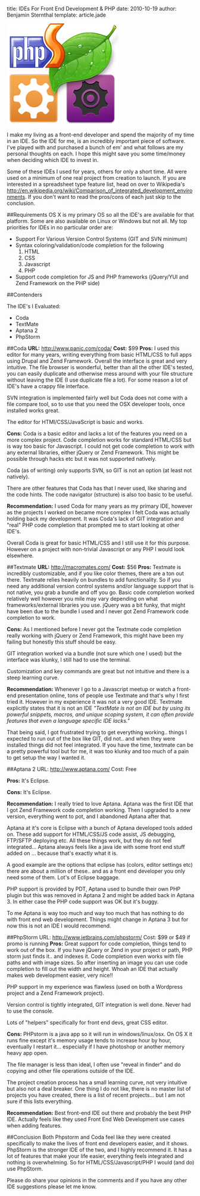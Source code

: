title: IDEs For Front End Development & PHP
date: 2010-10-19
author: Benjamin Sternthal
template: article.jade


![image](4-ide1.png)

I make my living as a front-end developer and spend the majority of my time in an IDE. So the IDE for me, is an incredibly important piece of software. I've played with and purchased a bunch of em' and what follows are my personal thoughts on each. I hope this might save you some time/money when deciding which IDE to invest in.

Some of these IDEs I used for years, others for only a short time. All were used on a minimum of one real project from creation to launch. If you are interested in a spreadsheet type feature list, head on over to Wikipedia's <a href="http://en.wikipedia.org/wiki/Comparison_of_integrated_development_environments">http://en.wikipedia.org/wiki/Comparison_of_integrated_development_environments</a>. If you don't want to read the pros/cons of each just skip to the conclusion.

<span class="more"></span>

##Requirements
OS X is my primary OS so all the IDE's are available for that platform. Some are also available on Linux or Windows but not all. My top priorities for IDEs in no particular order are:


* Support For Various Version Control Systems (GIT and SVN minimum)
* Syntax coloring/validation/code completion for the following
    1. HTML
    2. CSS
    3. Javascript
    4. PHP
* Support code completion for JS and PHP frameworks (jQuery/YUI and Zend Framework on the PHP side)


##Contenders

The IDE's I Evaluated:

* Coda
* TextMate
* Aptana 2
* PhpStorm


##Coda
<strong>URL:</strong> <a href="http://www.panic.com/coda/">http://www.panic.com/coda/</a>
<strong>Cost:</strong> $99
<strong>Pros:</strong>
I used this editor for many years, writing everything from basic HTML/CSS to full apps using Drupal and Zend Framework. Overall the interface is great and very intuitive.  The file browser is wonderful, better than all the other IDE's tested, you can easily duplicate and otherwise mess around with your file structure without leaving the IDE (I use duplicate file a lot). For some reason a lot of IDE's have a crappy file interface.

SVN integration is implemented fairly well but Coda does not come with a file compare tool, so to use that you need the OSX developer tools, once installed works great.

The editor for HTMl/CSS/JavaScript is basic and works.

<strong>Cons:</strong>
Coda is a basic editor and lacks a lot of the features you need on a more complex project. Code completion works for standard HTML/CSS but is way too basic for Javascript. I could not get code completion to work with any external libraries, either jQuery or Zend Framework. This might be possible through hacks etc but it was not supported natively.

Coda (as of writing) only supports SVN, so GIT is not an option (at least not natively).

There are other features that Coda has that I never used, like sharing and the code hints. The code navigator (structure) is also too basic to be useful.


<strong>Recommendation:</strong>
I used Coda for many years as my primary IDE, however as the projects I worked on became more complex I felt Coda was actually holding back my development. It was Coda's lack of GIT integration and "real" PHP code completion that prompted me to start looking at other IDE's.

Overall Coda is great for basic HTML/CSS and I still use it for this purpose. However on a project with non-trivial Javascript or any PHP I would look elsewhere.

##Textmate
<strong>URL:</strong> <a href="http://macromates.com/">http://macromates.com/</a>
<strong>Cost:</strong> $56
<strong>Pros:</strong>
Textmate is incredibly customizable, and if you like color themes, there are a ton out there. Textmate relies heavily on bundles to add functionality. So if you need any additional version control systems and/or language support that is not native, you grab a bundle and off you go. Basic code completion worked relatively well however you mile may vary depending on what frameworks/external libraries you use. jQuery was a bit funky, that might have been due to the bundle I used and I never got Zend Framework code completion to work.

<strong>Cons:</strong>
As I mentioned before I never got the Textmate code completion really working with jQuery or Zend Framework, this might have been my failing but honestly this stuff should be easy.

GIT integration worked via a bundle (not sure which one I used) but the interface was klunky, I still had to use the terminal.

Customization and key commands are great but not intuitive and there is a steep learning curve.

<strong>Recommendation:</strong>
Whenever I go to a Javascript meetup or watch a front-end presentation online, tons of people use Textmate and that's why I first tried it. However in my experience it was not a very good IDE. Textmate explicitly states that it is not an IDE <em>"TextMate is not an IDE but by using its powerful snippets, macros, and unique scoping system, it can often provide features that even a language specific IDE lacks."</em>

That being said, I got frustrated trying to get everything working.. things I expected to run out of the box like GIT, did not.. and when they were installed things did not feel integrated. If you have the time, textmate can be a pretty powerful tool but for me, it was too klunky and too much of a pain to get setup the way I wanted it.


##Aptana 2
URL: <a href="http://www.aptana.com/">http://www.aptana.com/</a>
Cost: Free

<strong>Pros:</strong>
It's Eclipse.

<strong>Cons:</strong>
It's Eclipse.

<strong>Recommendation:</strong>
I really tried to love Aptana. Aptana was the first IDE that I got Zend Framework code completion working. Then I upgraded to a new version, everything went to pot, and  I abandoned Aptana after that.

Aptana at it's core is Eclipse with a bunch of Aptana developed tools added on. These add support for HTML/CSS/JS code assist, JS debugging, FTP/SFTP deploying etc. All these things work, but they do not feel integrated... Aptana always feels like a java ide with some front end stuff added on ... because that's exactly what it is.

A good example are the options that eclipse has (colors, editor settings etc) there are about a million of these.. and as a front end developer you only need some of them. Lot's of Eclipse baggage.

PHP support is provided by PDT, Aptana used to bundle their own PHP plugin but this was removed in Aptana 2 and might be added back in Aptana 3. In either case the PHP code support was OK but it's buggy.

To me Aptana is way too much and way too much that has nothing to do with front end web development. Things might change in Aptana 3 but for now this is not an IDE I would recommend.



##PhpStorm
URL: <a href="http://www.jetbrains.com/phpstorm/">http://www.jetbrains.com/phpstorm/</a>
Cost: $99 or $49 if promo is running
<strong>Pros:</strong>
Great support for code completion, things tend to work out of the box. If you have jQuery or Zend in your project or path, PHP storm just finds it.. and indexes it. Code completion even works with file paths and with image sizes. So after inserting an image you can use code completion to fill out the width and height. Whoah an IDE that actually makes web development easier, very nice!!

PHP support in my experience was flawless (used on both a Wordpress project and a Zend Framework project).

Version control is tightly integrated, GIT integration is well done. Never had to use the console.

Lots of "helpers" specifically for front end devs, great CSS editor.

<strong>Cons:</strong>
PHPstorm is a java app so it will run in windows/linux/osx. On OS X it runs fine except it's memory usage tends to increase hour by hour, eventually I restart it... especially if I have photoshop or another memory heavy app open.

The file manager is less than ideal, I often use "reveal in finder" and do copying and other file operations outside of the IDE.

The project creation process has a small learning curve, not very intuitive but also not a deal breaker. One thing I do not like, there is no master list of projects you have created, there is a list of recent projects... but I am not sure if this lists everything.

<strong>Recommendation:</strong>
Best front-end IDE out there and probably the best PHP IDE.  Actually feels like they used Front End Web Development use cases when adding features.



##Conclusion
Both Phpstorm and Coda feel like they were created specifically to make the lives of front end developers easier, and it shows. PhpStorm is the stronger IDE of the two, and I highly recommend it. It has a lot of features that make your life easier, everything feels integrated and nothing is overwhelming. So for HTML/CSS/Javascript/PHP I would (and do) use PhpStorm.

Please do share your opinions in the comments and if you have any other IDE suggestions please let me know.





